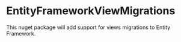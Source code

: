 # EntityFrameworkViewMigrations
This nuget package will add support for views migrations to Entity Framework.
